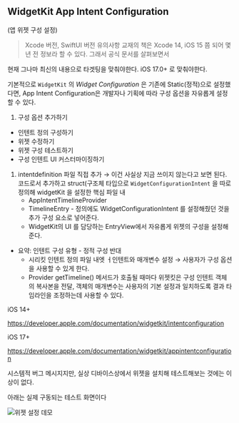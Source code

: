## WidgetKit App Intent Configuration 
(앱 위젯 구성 설정)
> Xcode 버전, SwiftUI 버전 유의사항
교재의 책은 Xcode 14, iOS 15 쯤 되어 몇년 전 정보라 할 수 있다. 그래서 공식 문서를 살펴보면서 

현재 그나마 최신의 내용으로 타겟팅을 맞춰야한다. iOS 17.0+ 로 맞춰야한다.

기본적으로 `WidgetKit` 의 *Widget Configuration* 은 기존에 Static(정적)으로 설정했다면, App Intent Configuration은 개발자나 기획에 따라 구성 옵션을 자유롭게 설정할 수 있다. 

1. 구성 옵션 추가하기 
- 인텐트 정의 구성하기
- 위젯 수정하기
- 위젯 구성 테스트하기
- 구성 인텐트 UI 커스터마이징하기

1. intentdefinition 파일 직접 추가  → 이건 사실상 지금 쓰이지 않는다고 보면 된다. 코드로서 추가하고 struct(구조체 타입으로 `WidgetConfigurationIntent` 을 따로 정의해 widgetKit 을 설정한 핵심 파일 내 
    - AppIntentTimelineProvider
    - TimelineEntry - 정의에도 WidgetConfigurationIntent 를 설정해줬던 것을 추가 구성 요소로 넣어준다.
    - WidgetKit의 UI 를 담당하는 EntryView에서 자유롭게 위젯의 구성을 설정해준다.
- 요약: 인텐트 구성 유형 - 정적 구성 반대
    - 시리킷 인텐트 정의 파일 내엣 ㅓ인텐트와 매개변수 설정 → 사용자가 구성 옵션을 사용할 수 있게 한다.
    - Provider getTimeline() 메서드가 호출될 때마다 위젯킷은 구성 인텐트 객체의 복사본을 전달, 객체의 매개변수는 사용자의 기본 설정과 일치하도록 결과 타임라인을 조정하는데 사용할 수 있다.

iOS 14+

https://developer.apple.com/documentation/widgetkit/intentconfiguration

iOS 17+ 

https://developer.apple.com/documentation/widgetkit/appintentconfiguration

시스템적 버그 메시지지만, 실상 디바이스상에서 위젯을 설치해 테스트해보는 것에는 이상이 없다.

아래는 실제 구동되는 테스트 화면이다 

![위젯 설정 데모](Images/widgetConfigTry02.gif)
